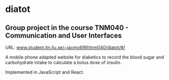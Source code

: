# diatot

## Group project in the course TNM040 - Communication and User Interfaces
URL: www.student.itn.liu.se/~jacmo699/tnm040/diatot/#/

A mobile phone adapted website for diabetics to record the blood sugar and carbohydrate intake to calculate a bolus dose of insulin.

Implemented in JavaScript and React.
